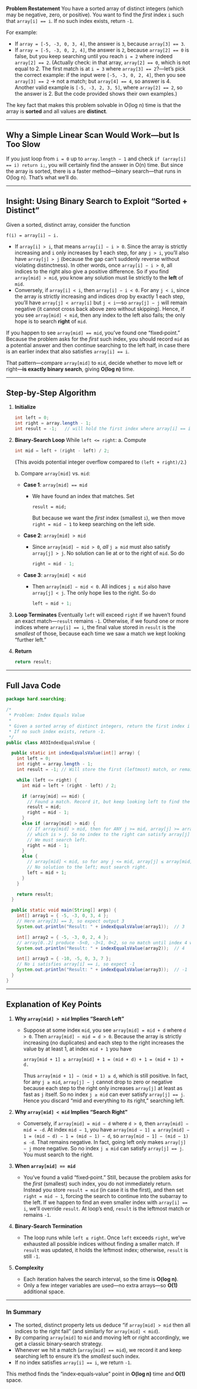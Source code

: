 **Problem Restatement**
You have a sorted array of distinct integers (which may be negative, zero, or positive). You want to find the *first* index `i` such that `array[i] == i`. If no such index exists, return `-1`.

For example:

* If `array = [-5, -3, 0, 3, 4]`, the answer is `3`, because `array[3] == 3`.
* If `array = [-5, -3, 0, 2, 4]`, the answer is `2`, because `array[2] == 0` is false, but you keep searching until you reach `i = 2` where indeed `array[2] == 2`. (Actually check: in that array, `array[2] == 0`, which is not equal to 2. The first match is at `i = 3` where `array[3] == 2`?—let’s pick the correct example: if the input were `[-5, -3, 0, 2, 4]`, then you see `array[3] == 2` → not a match; but `array[4] == 4`, so answer is 4. Another valid example is `[-5, -3, 2, 3, 5]`, where `array[2] == 2`, so the answer is 2. But the code provided shows their own examples.)

The key fact that makes this problem solvable in O(log n) time is that the array is **sorted** and all values are **distinct**.

---

## Why a Simple Linear Scan Would Work—but Is Too Slow

If you just loop from `i = 0` up to `array.length − 1` and check `if (array[i] == i) return i;`, you will certainly find the answer in O(n) time. But since the array is sorted, there is a faster method—binary search—that runs in O(log n). That’s what we’ll do.

---

## Insight: Using Binary Search to Exploit “Sorted + Distinct”

Given a sorted, distinct array, consider the function

```
f(i) = array[i] − i.
```

* If `array[i] > i`, that means `array[i] − i > 0`. Since the array is strictly increasing and `i` only increases by 1 each step, for any `j > i`, you’ll also have `array[j] > j` (because the gap can’t suddenly reverse without violating distinctness). In other words, once `array[i] − i > 0`, all indices to the right also give a positive difference. So if you find `array[mid] > mid`, you know any solution must lie strictly to the **left** of `mid`.
* Conversely, if `array[i] < i`, then `array[i] − i < 0`. For any `j < i`, since the array is strictly increasing and indices drop by exactly 1 each step, you’ll have `array[j] < array[i]` but `j < i`—so `array[j] − j` will remain negative (it cannot cross back above zero without skipping). Hence, if you see `array[mid] < mid`, then any index to the left also fails; the only hope is to search **right** of `mid`.

If you happen to see `array[mid] == mid`, you’ve found one “fixed‐point.” Because the problem asks for the *first* such index, you should record `mid` as a potential answer and then continue searching to the left half, in case there is an earlier index that also satisfies `array[i] == i`.

That pattern—compare `array[mid]` to `mid`, decide whether to move left or right—**is exactly binary search**, giving **O(log n)** time.

---

## Step‐by‐Step Algorithm

1. **Initialize**

   ```java
   int left = 0;
   int right = array.length - 1;
   int result = -1;   // will hold the first index where array[i] == i, or stay -1 if none
   ```

2. **Binary‐Search Loop**
   While `left <= right`:
   a. Compute

   ```java
   int mid = left + (right - left) / 2;
   ```

   (This avoids potential integer overflow compared to `(left + right)/2`.)

   b. Compare `array[mid]` vs. `mid`:

   * **Case 1**: `array[mid] == mid`

     * We have found an index that matches. Set

       ```
       result = mid;
       ```

       But because we want the *first* index (smallest `i`), we then move `right = mid − 1` to keep searching on the left side.
   * **Case 2**: `array[mid] > mid`

     * Since `array[mid] − mid > 0`, *all* `j ≥ mid` must also satisfy `array[j] > j`. No solution can lie at or to the right of `mid`. So do

       ```java
       right = mid - 1;
       ```
   * **Case 3**: `array[mid] < mid`

     * Then `array[mid] − mid < 0`. All indices `j ≤ mid` also have `array[j] < j`. The only hope lies to the right. So do

       ```java
       left = mid + 1;
       ```

3. **Loop Terminates**
   Eventually `left` will exceed `right` if we haven’t found an exact match—`result` remains `-1`. Otherwise, if we found one or more indices where `array[i] == i`, the final value stored in `result` is the *smallest* of those, because each time we saw a match we kept looking “further left.”

4. **Return**

   ```java
   return result;
   ```

---

## Full Java Code

```java
package hard.searching;

/*
 * Problem: Index Equals Value
 *
 * Given a sorted array of distinct integers, return the first index i for which array[i] == i.
 * If no such index exists, return -1.
 */
public class A03IndexEqualsValue {

  public static int indexEqualsValue(int[] array) {
    int left = 0;
    int right = array.length - 1;
    int result = -1; // Will store the first (leftmost) match, or remain -1 if none

    while (left <= right) {
      int mid = left + (right - left) / 2;

      if (array[mid] == mid) {
        // Found a match. Record it, but keep looking left to find the first such index.
        result = mid;
        right = mid - 1;
      }
      else if (array[mid] > mid) {
        // If array[mid] > mid, then for ANY j >= mid, array[j] >= array[mid] + (j-mid)
        // which is > j. So no index to the right can satisfy array[j] == j.
        // We must search left.
        right = mid - 1;
      }
      else {
        // array[mid] < mid, so for any j <= mid, array[j] ≤ array[mid] + (j-mid) < j.
        // No solution to the left; must search right.
        left = mid + 1;
      }
    }

    return result;
  }

  public static void main(String[] args) {
    int[] array1 = { -5, -3, 0, 3, 4 };
    // Here array[3] == 3, so expect output 3
    System.out.println("Result: " + indexEqualsValue(array1));  // 3

    int[] array2 = { -5, -3, 0, 2, 4 };
    // array[0..2] produce -5<0, -3<1, 0<2, so no match until index 4 where array[4]==4.
    System.out.println("Result: " + indexEqualsValue(array2));  // 4

    int[] array3 = { -10, -5, 0, 3, 7 };
    // No i satisfies array[i] == i, so expect -1
    System.out.println("Result: " + indexEqualsValue(array3));  // -1
  }
}
```

---

## Explanation of Key Points

1. **Why `array[mid] > mid` Implies “Search Left”**

   * Suppose at some index `mid`, you see `array[mid] = mid + d` where `d > 0`. Then `array[mid] − mid = d > 0`. Because the array is strictly increasing (no duplicates) and each step to the right increases the value by at least 1, at index `mid + 1` you have

     ```
     array[mid + 1] ≥ array[mid] + 1 = (mid + d) + 1 = (mid + 1) + d.
     ```

     Thus `array[mid + 1] − (mid + 1) ≥ d`, which is still positive. In fact, for any `j ≥ mid`, `array[j] − j` cannot drop to zero or negative because each step to the right only increases `array[j]` at least as fast as `j` itself. So no index `j ≥ mid` can ever satisfy `array[j] == j`. Hence you discard “mid and everything to its right,” searching left.

2. **Why `array[mid] < mid` Implies “Search Right”**

   * Conversely, if `array[mid] = mid − d` where `d > 0`, then `array[mid] − mid = -d`. At index `mid − 1`, you have `array[mid − 1] ≤ array[mid] − 1 = (mid − d) − 1 = (mid − 1) − d`, so `array[mid − 1] − (mid − 1) ≤ -d`. That remains negative. In fact, going left only makes `array[j] − j` more negative. So no index `j ≤ mid` can satisfy `array[j] == j`. You must search to the right.

3. **When `array[mid] == mid`**

   * You’ve found a valid “fixed‐point.” Still, because the problem asks for the *first* (smallest) such index, you do not immediately return. Instead you store `result = mid` (in case it is the first), and then set `right = mid − 1`, forcing the search to continue into the subarray to the left. If we happen to find an even smaller index with `array[i] == i`, we’ll override `result`. At loop’s end, `result` is the leftmost match or remains `-1`.

4. **Binary‐Search Termination**

   * The loop runs while `left ≤ right`. Once `left` exceeds `right`, we’ve exhausted all possible indices without finding a smaller match. If `result` was updated, it holds the leftmost index; otherwise, `result` is still `-1`.

5. **Complexity**

   * Each iteration halves the search interval, so the time is **O(log n)**.
   * Only a few integer variables are used—no extra arrays—so **O(1)** additional space.

---

### In Summary

* The sorted, distinct property lets us deduce “if `array[mid] > mid` then all indices to the right fail” (and similarly for `array[mid] < mid`).
* By comparing `array[mid]` to `mid` and moving left or right accordingly, we get a classic binary‐search strategy.
* Whenever we hit a match (`array[mid] == mid`), we record it and keep searching left to ensure it’s the *smallest* such index.
* If no index satisfies `array[i] == i`, we return `-1`.

This method finds the “index‐equals‐value” point in **O(log n)** time and **O(1)** space.
